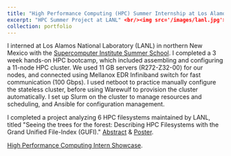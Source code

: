 ```yaml
---
title: "High Performance Computing (HPC) Summer Internship at Los Alamos National Lab (LANL)"
excerpt: "HPC Summer Project at LANL" <br/><img src='/images/lanl.jpg'>
collection: portfolio
---
```


I interned at Los Alamos National Laboratory (LANL) in northern New Mexico with the [Supercomputer Institute Summer School](https://www.lanl.gov/projects/national-security-education-center/information-science-technology/summer-schools/cscnsi/index.php). 
I completed a 3 week hands-on HPC bootcamp, which included assembling and configuring a 11-node HPC cluster. We used 11 GB servers (R272-Z32-00) for our nodes, and connected using Mellanox EDR Infiniband switch for fast communication (100 Gbps). 
I used netboot to practice manually configure the stateless cluster, before using Warewulf to provision the cluster automatically. 
I set up Slurm on the cluster to manage resources and scheduling, and Ansible for configuration management.

I completed a project  analyzing 6 HPC filesystems maintained by LANL, titled "Seeing the trees for the forest:
Describing HPC Filesystems with the Grand Unified File-Index (GUFI)." [Abstract](https://www.lanl.gov/org/ddste/aldsc/hpc/_assets/docs/mini-showcase-abstracts/GUFIfores.pdf) & 
[Poster](https://www.lanl.gov/org/ddste/aldsc/hpc/_assets/docs/posters/seeing-the-trees-in-the-forest-poster.pdf). <br>

[High Performance Computing Intern Showcase](https://www.lanl.gov/org/ddste/aldsc/hpc/recruiting/intern-showcase.php). <br>
